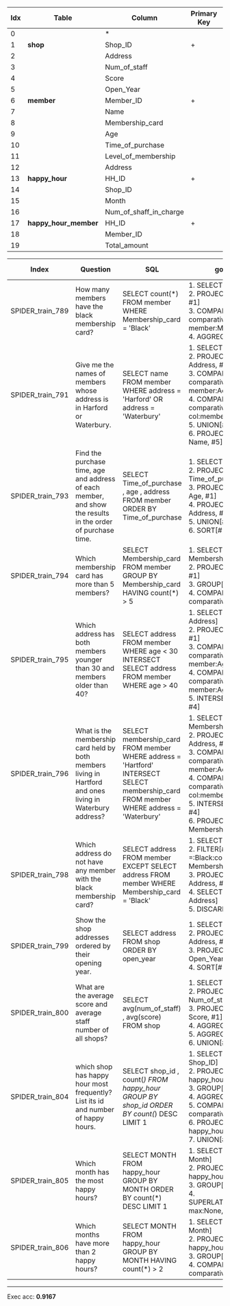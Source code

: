  | Idx | Table      | Column | Primary Key | Foreign Key | 
 | ----------- | ----------- | ----------- | ----------- | ----------- | 
  | 0 |  | * |   |   | 
 | 1 | **shop** | Shop_ID | + | --> 14 | 
 | 2 |   | Address |   |   | 
 | 3 |   | Num_of_staff |   |   | 
 | 4 |   | Score |   |   | 
 | 5 |   | Open_Year |   |   | 
 | 6 | **member** | Member_ID | + | --> 18 | 
 | 7 |   | Name |   |   | 
 | 8 |   | Membership_card |   |   | 
 | 9 |   | Age |   |   | 
 | 10 |   | Time_of_purchase |   |   | 
 | 11 |   | Level_of_membership |   |   | 
 | 12 |   | Address |   |   | 
 | 13 | **happy_hour** | HH_ID | + | --> 17 | 
 | 14 |   | Shop_ID |   |   | 
 | 15 |   | Month |   |   | 
 | 16 |   | Num_of_shaff_in_charge |   |   | 
 | 17 | **happy_hour_member** | HH_ID | + | --> 13 | 
 | 18 |   | Member_ID |   |   | 
 | 19 |   | Total_amount |   |   | 
 
  | Index | Question  | SQL | gold QDMR | pred QDMR | Exec | SQL hardness |
  | ----------- | ----------- | ----------- |  ----------- | ----------- | ----------- | ----------- | 
 | SPIDER_train_789 | How many members have the black membership card? | SELECT count(*) FROM member WHERE Membership_card  =  'Black' | 1. SELECT[tbl:​member] <br>2. PROJECT[tbl:​member, #1] <br>3. COMPARATIVE[#1, #2, comparative:​=:​Black:​col:​member:​Membership_card] <br>4. AGGREGATE[count, #3] <br> | 1. SELECT[tbl:​member] <br>2. PROJECT[tbl:​member, #1] <br>3. COMPARATIVE[#1, #2, comparative:​=:​Black:​col:​member:​Membership_card] <br>4. AGGREGATE[count, #3] <br> | + | easy | 
  | SPIDER_train_791 | Give me the names of members whose address is in Harford or Waterbury. | SELECT name FROM member WHERE address  =  'Harford' OR address  =  'Waterbury' | 1. SELECT[tbl:​member] <br>2. PROJECT[col:​member:​Address, #1] <br>3. COMPARATIVE[#1, #2, comparative:​=:​Harford:​col:​member:​Address] <br>4. COMPARATIVE[#1, #2, comparative:​=:​Waterbury:​col:​member:​Address] <br>5. UNION[#3, #4] <br>6. PROJECT[col:​member:​Name, #5] <br> | 1. SELECT[tbl:​member] <br>2. PROJECT[col:​member:​Address, #1] <br>3. COMPARATIVE[#1, #2, comparative:​=:​Harford:​col:​member:​Address] <br>4. COMPARATIVE[#1, #2, comparative:​=:​Waterbury:​col:​member:​Address] <br>5. UNION[#3, #4] <br>6. PROJECT[col:​member:​Name, #5] <br> | + | medium | 
  | SPIDER_train_793 | Find the purchase time, age and address of each member, and show the results in the order of purchase time. | SELECT Time_of_purchase ,  age ,  address FROM member ORDER BY Time_of_purchase | 1. SELECT[tbl:​member] <br>2. PROJECT[col:​member:​Time_of_purchase, #1] <br>3. PROJECT[col:​member:​Age, #1] <br>4. PROJECT[col:​member:​Address, #1] <br>5. UNION[#2, #3, #4] <br>6. SORT[#5, #2] <br> | 1. SELECT[tbl:​member] <br>2. PROJECT[col:​member:​Time_of_purchase, #1] <br>3. PROJECT[col:​member:​Age, #1] <br>4. PROJECT[col:​member:​Address, #1] <br>5. UNION[#2, #3, #4] <br>6. SORT[#5, #2, sortdir:​ascending] <br> | + | medium | 
  | SPIDER_train_794 | Which membership card has more than 5 members? | SELECT Membership_card FROM member GROUP BY Membership_card HAVING count(*)  >  5 | 1. SELECT[col:​member:​Membership_card] <br>2. PROJECT[tbl:​member, #1] <br>3. GROUP[count, #2, #1] <br>4. COMPARATIVE[#1, #3, comparative:​>:​5] <br> | 1. SELECT[col:​member:​Membership_card] <br>2. PROJECT[tbl:​member, #1] <br>3. GROUP[count, #2, #1] <br>4. COMPARATIVE[#1, #3, comparative:​>:​5] <br> | + | easy | 
  | SPIDER_train_795 | Which address has both members younger than 30 and members older than 40? | SELECT address FROM member WHERE age  <  30 INTERSECT SELECT address FROM member WHERE age  >  40 | 1. SELECT[col:​member:​Address] <br>2. PROJECT[tbl:​member, #1] <br>3. COMPARATIVE[#1, #2, comparative:​<:​30:​col:​member:​Age] <br>4. COMPARATIVE[#1, #2, comparative:​>:​40:​col:​member:​Age] <br>5. INTERSECTION[#1, #3, #4] <br> | 1. SELECT[col:​member:​Address] <br>2. PROJECT[tbl:​member, #1] <br>3. COMPARATIVE[#1, #2, comparative:​<:​30:​col:​member:​Age] <br>4. COMPARATIVE[#1, #2, comparative:​>:​40:​col:​member:​Age] <br>5. INTERSECTION[#1, #3, #4] <br> | + | hard | 
  | SPIDER_train_796 | What is the membership card held by both members living in Hartford and ones living in Waterbury address? | SELECT membership_card FROM member WHERE address  =  'Hartford' INTERSECT SELECT membership_card FROM member WHERE address  =  'Waterbury' | 1. SELECT[col:​member:​Membership_card] <br>2. PROJECT[col:​member:​Address, #1] <br>3. COMPARATIVE[#1, #2, comparative:​=:​Hartford:​col:​member:​Address] <br>4. COMPARATIVE[#1, #2, comparative:​=:​Waterbury:​col:​member:​Address] <br>5. INTERSECTION[#1, #3, #4] <br>6. PROJECT[col:​member:​Membership_card, #5] <br> | 1. SELECT[col:​member:​Membership_card] <br>2. PROJECT[col:​member:​Address, #1] <br>3. COMPARATIVE[#1, #2, comparative:​=:​Hartford:​col:​member:​Address] <br>4. COMPARATIVE[#1, #2, comparative:​=:​Waterbury:​col:​member:​Address] <br>5. INTERSECTION[#1, #3, #4] <br>6. PROJECT[col:​member:​Membership_card, #5] <br> | + | hard | 
  | SPIDER_train_798 | Which address do not have any member with the black membership card? | SELECT address FROM member EXCEPT SELECT address FROM member WHERE Membership_card  =  'Black' | 1. SELECT[tbl:​member] <br>2. FILTER[#1, comparative:​=:​Black:​col:​member:​Membership_card] <br>3. PROJECT[col:​member:​Address, #2] <br>4. SELECT[col:​member:​Address] <br>5. DISCARD[#4, #3] <br> | 1. SELECT[tbl:​member] <br>2. COMPARATIVE[#1, #1, comparative:​=:​Black:​col:​member:​Membership_card] <br>3. PROJECT[col:​member:​Address, #2] <br>4. SELECT[col:​member:​Address] <br>5. DISCARD[#4, #3] <br> | + | hard | 
  | SPIDER_train_799 | Show the shop addresses ordered by their opening year. | SELECT address FROM shop ORDER BY open_year | 1. SELECT[tbl:​shop] <br>2. PROJECT[col:​shop:​Address, #1] <br>3. PROJECT[col:​shop:​Open_Year, #1] <br>4. SORT[#2, #3] <br> | 1. SELECT[tbl:​shop] <br>2. PROJECT[col:​shop:​Address, #1] <br>3. PROJECT[col:​shop:​Open_Year, #1] <br>4. SORT[#2, #3, sortdir:​ascending] <br> | + | easy | 
  | SPIDER_train_800 | What are the average score and average staff number of all shops? | SELECT avg(num_of_staff) ,  avg(score) FROM shop | 1. SELECT[tbl:​shop] <br>2. PROJECT[col:​shop:​Num_of_staff, #1] <br>3. PROJECT[col:​shop:​Score, #1] <br>4. AGGREGATE[avg, #2] <br>5. AGGREGATE[avg, #3] <br>6. UNION[#4, #5] <br> | 1. SELECT[tbl:​shop] <br>2. PROJECT[col:​shop:​Num_of_staff, #1] <br>3. PROJECT[col:​shop:​Score, #1] <br>4. AGGREGATE[avg, #2] <br>5. AGGREGATE[avg, #3] <br>6. UNION[#4, #5] <br> | + | medium | 
  | SPIDER_train_804 | which shop has happy hour most frequently? List its id and number of happy hours. | SELECT shop_id ,  count(*) FROM happy_hour GROUP BY shop_id ORDER BY count(*) DESC LIMIT 1 | 1. SELECT[col:​happy_hour:​Shop_ID] <br>2. PROJECT[tbl:​happy_hour, #1] <br>3. GROUP[count, #2, #1] <br>4. AGGREGATE[max, #3] <br>5. COMPARATIVE[#1, #3, comparative:​=:​#4] <br>6. PROJECT[col:​happy_hour:​Shop_ID, #5] <br>7. UNION[#6, #4] <br> | 1. SELECT[col:​happy_hour:​Shop_ID] <br>2. PROJECT[tbl:​happy_hour, #1] <br>3. GROUP[count, #2, #1] <br>4. AGGREGATE[max, #3] <br>5. COMPARATIVE[#1, #1, comparative:​=:​#4] <br>6. PROJECT[col:​happy_hour:​Shop_ID, #5] <br>7. UNION[#6, #4] <br> | - | hard | 
  | SPIDER_train_805 | Which month has the most happy hours? | SELECT MONTH FROM happy_hour GROUP BY MONTH ORDER BY count(*) DESC LIMIT 1 | 1. SELECT[col:​happy_hour:​Month] <br>2. PROJECT[tbl:​happy_hour, #1] <br>3. GROUP[count, #2, #1] <br>4. SUPERLATIVE[comparative:​max:​None, #1, #3] <br> | 1. SELECT[col:​happy_hour:​Month] <br>2. PROJECT[tbl:​happy_hour, #1] <br>3. GROUP[count, #2, #1] <br>4. SUPERLATIVE[comparative:​max:​None, #1, #3] <br> | + | hard | 
  | SPIDER_train_806 | Which months have more than 2 happy hours? | SELECT MONTH FROM happy_hour GROUP BY MONTH HAVING count(*)  >  2 | 1. SELECT[col:​happy_hour:​Month] <br>2. PROJECT[tbl:​happy_hour, #1] <br>3. GROUP[count, #2, #1] <br>4. COMPARATIVE[#1, #3, comparative:​>:​2] <br> | 1. SELECT[col:​happy_hour:​Month] <br>2. PROJECT[tbl:​happy_hour, #1] <br>3. GROUP[count, #2, #1] <br>4. COMPARATIVE[#1, #3, comparative:​>:​2] <br> | + | easy | 
 ***
 Exec acc: **0.9167**
